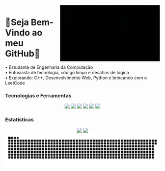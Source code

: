 <img src = "banner.gif" width = "325px" align = "right">

# 🔆Seja Bem-Vindo ao meu GitHub🔆 

<p align="left">
  • Estudante de Engenharia da Computação <br>
  • Entusiasta de tecnologia, código limpo e desafios de lógica <br>
  • Explorando: C++, Desenvolvimento Web, Python e brincando com o LeetCode <br>
</p>

### Tecnologias e Ferramentas
<div align="center">
  <img src="https://cdn.jsdelivr.net/gh/devicons/devicon/icons/cplusplus/cplusplus-original.svg" width="40" />
  <img src="https://cdn.jsdelivr.net/gh/devicons/devicon/icons/python/python-original.svg" width="40" />
  <img src="https://cdn.jsdelivr.net/gh/devicons/devicon/icons/javascript/javascript-original.svg" width="40" />
  <img src="https://cdn.jsdelivr.net/gh/devicons/devicon/icons/html5/html5-original.svg" width="40" />
  <img src="https://cdn.jsdelivr.net/gh/devicons/devicon/icons/css3/css3-original.svg" width="40" />
  <img src="https://cdn.jsdelivr.net/gh/devicons/devicon/icons/git/git-original.svg" width="40" />
</div>

### Estatísticas
<div align = "center">
<img height = "200em" src="https://github-readme-stats.vercel.app/api/top-langs/?username=CamilaAlbieri&show_icons=true&theme=midnight-purple&count_private=true"/>
<img height = "200em" src="https://github-readme-stats.vercel.app/api?username=CamilaAlbieri&show_icons=true&show_icons=true&theme=midnight-purple&count_private=true" />
</div>

<picture>
  <source media="(prefers-color-scheme: dark)" srcset="https://raw.githubusercontent.com/CamilaAlbieri/CamilaAlbieri/output/github-contribution-grid-snake-dark.svg">
  <source media="(prefers-color-scheme: light)" srcset="https://raw.githubusercontent.com/CamilaAlbieri/CamilaAlbieri/output/github-contribution-grid-snake.svg">
  <img alt="github contribution grid snake animation" src="https://raw.githubusercontent.com/CamilaAlbieri/CamilaAlbieri/output/github-contribution-grid-snake.svg">
</picture>
